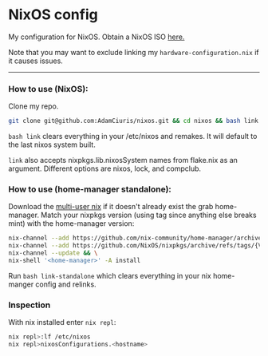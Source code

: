 <h1>NixOS config</h1>

My configuration for NixOS. Obtain a NixOS ISO [here.](https://nixos.org/manual/nixos/stable/#sec-obtaining)

Note that you may want to exclude linking my `hardware-configuration.nix` if it causes issues.

---

<h3>How to use (NixOS):</h3>

Clone my repo.

```bash
git clone git@github.com:AdamCiuris/nixos.git && cd nixos && bash link nixos
```

`bash link` clears everything in your /etc/nixos and remakes. It will default to the last nixos system built.

`link` also accepts nixpkgs.lib.nixosSystem names from flake.nix as an argument. Different options are nixos, lock, and compclub.


<h3>How to use (home-manager standalone):</h3>

Download the [multi-user nix](https://nixos.org/download/) if it doesn't already exist the grab home-manager. Match your nixpkgs version (using tag since anything else breaks mint) with the home-manager version:

```bash
nix-channel --add https://github.com/nix-community/home-manager/archive/release-{VERSION}.tar.gz home-manager && \
nix-channel --add https://github.com/NixOS/nixpkgs/archive/refs/tags/{VERSION}.tar.gz nixpkgs && \
nix-channel --update && \
nix-shell '<home-manager>' -A install
```

Run `bash link-standalone` which clears everything in your nix home-manger config and relinks.


<h3>Inspection</h3>

With nix installed enter `nix repl`:

```bash
nix repl>:lf /etc/nixos
nix repl>nixosConfigurations.<hostname>
```